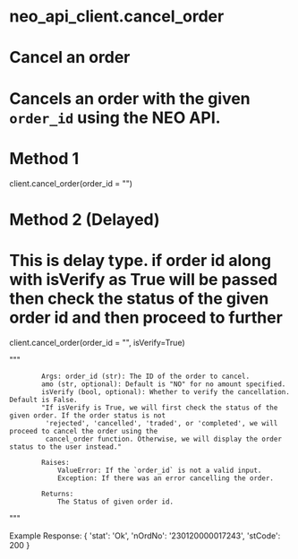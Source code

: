 # neo_api_client.cancel_order

# Cancel an order 

# Cancels an order with the given `order_id` using the NEO API.

# Method 1
client.cancel_order(order_id = "")

# Method 2 (Delayed)
# This is delay type. if order id along with isVerify as True will be passed then check the status of the given order id and then proceed to further
client.cancel_order(order_id = "", isVerify=True)

 """

            Args: order_id (str): The ID of the order to cancel.
            amo (str, optional): Default is "NO" for no amount specified.
            isVerify (bool, optional): Whether to verify the cancellation. Default is False.
            "If isVerify is True, we will first check the status of the given order. If the order status is not
             'rejected', 'cancelled', 'traded', or 'completed', we will proceed to cancel the order using the
             cancel_order function. Otherwise, we will display the order status to the user instead."

            Raises:
                ValueError: If the `order_id` is not a valid input.
                Exception: If there was an error cancelling the order.

            Returns:
                The Status of given order id.
"""

Example Response:
                {
                'stat': 'Ok',
                'nOrdNo': '230120000017243',
                'stCode': 200
                }